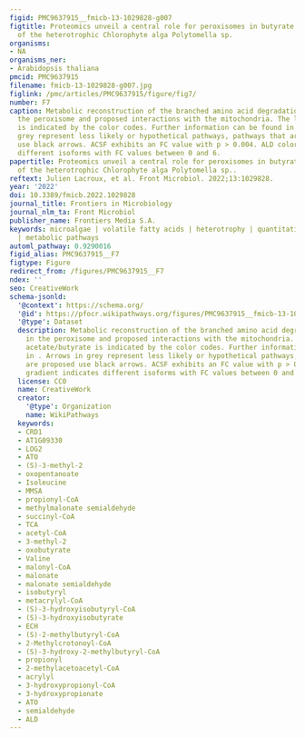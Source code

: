 ```yaml
---
figid: PMC9637915__fmicb-13-1029828-g007
figtitle: Proteomics unveil a central role for peroxisomes in butyrate assimilation
  of the heterotrophic Chlorophyte alga Polytomella sp.
organisms:
- NA
organisms_ner:
- Arabidopsis thaliana
pmcid: PMC9637915
filename: fmicb-13-1029828-g007.jpg
figlink: /pmc/articles/PMC9637915/figure/fig7/
number: F7
caption: Metabolic reconstruction of the branched amino acid degradation pathway in
  the peroxisome and proposed interactions with the mitochondria. The log2 FC acetate/butyrate
  is indicated by the color codes. Further information can be found in . Arrows in
  grey represent less likely or hypothetical pathways, pathways that are proposed
  use black arrows. ACSF exhibits an FC value with p > 0.004. ALD color gradient indicates
  different isoforms with FC values between 0 and 6.
papertitle: Proteomics unveil a central role for peroxisomes in butyrate assimilation
  of the heterotrophic Chlorophyte alga Polytomella sp..
reftext: Julien Lacroux, et al. Front Microbiol. 2022;13:1029828.
year: '2022'
doi: 10.3389/fmicb.2022.1029828
journal_title: Frontiers in Microbiology
journal_nlm_ta: Front Microbiol
publisher_name: Frontiers Media S.A.
keywords: microalgae | volatile fatty acids | heterotrophy | quantitative proteomics
  | metabolic pathways
automl_pathway: 0.9290016
figid_alias: PMC9637915__F7
figtype: Figure
redirect_from: /figures/PMC9637915__F7
ndex: ''
seo: CreativeWork
schema-jsonld:
  '@context': https://schema.org/
  '@id': https://pfocr.wikipathways.org/figures/PMC9637915__fmicb-13-1029828-g007.html
  '@type': Dataset
  description: Metabolic reconstruction of the branched amino acid degradation pathway
    in the peroxisome and proposed interactions with the mitochondria. The log2 FC
    acetate/butyrate is indicated by the color codes. Further information can be found
    in . Arrows in grey represent less likely or hypothetical pathways, pathways that
    are proposed use black arrows. ACSF exhibits an FC value with p > 0.004. ALD color
    gradient indicates different isoforms with FC values between 0 and 6.
  license: CC0
  name: CreativeWork
  creator:
    '@type': Organization
    name: WikiPathways
  keywords:
  - CRD1
  - AT1G09330
  - LOG2
  - ATO
  - (S)-3-methyl-2
  - oxopentanoate
  - Isoleucine
  - MMSA
  - propionyl-CoA
  - methylmalonate semialdehyde
  - succinyl-CoA
  - TCA
  - acetyl-CoA
  - 3-methyl-2
  - oxobutyrate
  - Valine
  - malonyl-CoA
  - malonate
  - malonate semialdehyde
  - isobutyryl
  - metacrylyl-CoA
  - (S)-3-hydroxyisobutyryl-CoA
  - (S)-3-hydroxyisobutyrate
  - ECH
  - (S)-2-methylbutyryl-CoA
  - 2-Methylcrotonoyl-CoA
  - (S)-3-hydroxy-2-methylbutyryl-CoA
  - propionyl
  - 2-methylacetoacetyl-CoA
  - acrylyl
  - 3-hydroxypropionyl-CoA
  - 3-hydroxypropionate
  - ATO
  - semialdehyde
  - ALD
---
```

